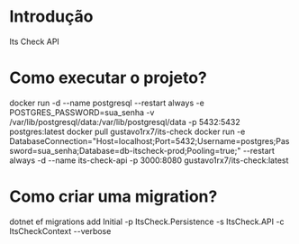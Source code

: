 # Introdução 
Its Check API

# Como executar o projeto?
docker run -d --name postgresql --restart always -e POSTGRES_PASSWORD=sua_senha -v /var/lib/postgresql/data:/var/lib/postgresql/data -p 5432:5432 postgres:latest
docker pull gustavo1rx7/its-check
docker run -e DatabaseConnection="Host=localhost;Port=5432;Username=postgres;Password=sua_senha;Database=db-itscheck-prod;Pooling=true;" --restart always -d --name its-check-api -p 3000:8080 gustavo1rx7/its-check:latest

# Como criar uma migration?
dotnet ef migrations add Initial -p ItsCheck.Persistence -s ItsCheck.API -c ItsCheckContext --verbose
